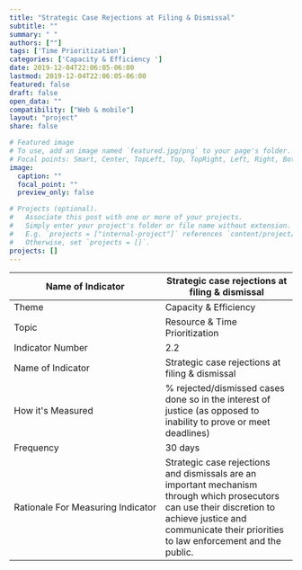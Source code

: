 ```yaml
---
title: "Strategic Case Rejections at Filing & Dismissal"
subtitle: ""
summary: " "
authors: [""]
tags: ['Time Prioritization']
categories: ['Capacity & Efficiency ']
date: 2019-12-04T22:06:05-06:00
lastmod: 2019-12-04T22:06:05-06:00
featured: false
draft: false
open_data: ""
compatibility: ["Web & mobile"]
layout: "project"
share: false

# Featured image
# To use, add an image named `featured.jpg/png` to your page's folder.
# Focal points: Smart, Center, TopLeft, Top, TopRight, Left, Right, BottomLeft, Bottom, BottomRight.
image:
  caption: ""
  focal_point: ""
  preview_only: false

# Projects (optional).
#   Associate this post with one or more of your projects.
#   Simply enter your project's folder or file name without extension.
#   E.g. `projects = ["internal-project"]` references `content/project/deep-learning/index.md`.
#   Otherwise, set `projects = []`.
projects: []
---
```



| **Name of Indicator**             | **Strategic case rejections at filing & dismissal**                                                                                                                                                           |
|-----------------------------------|---------------------------------------------------------------------------------------------------------------------------------------------------------------------------------------------------------------|
| Theme                             | Capacity & Efficiency                                                                                                                                                                                         |
| Topic                             | Resource & Time Prioritization                                                                                                                                                                                |
| Indicator Number                  | 2.2                                                                                                                                                                                                           |
| Name of Indicator                 | Strategic case rejections at filing & dismissal                                                                                                                                                               |
| How it's Measured                 | % rejected/dismissed cases done so in the interest of justice (as opposed to inability to prove or meet deadlines)                                                                                            |
| Frequency                         | 30 days                                                                                                                                                                                                       |
| Rationale For Measuring Indicator | Strategic case rejections and dismissals are an important mechanism through which prosecutors can use their discretion to achieve justice and communicate their priorities to law enforcement and the public. |



